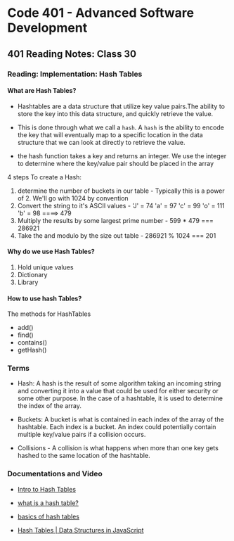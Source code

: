 # Code 401 - Advanced Software Development

## 401 Reading Notes: Class 30

### Reading: Implementation: Hash Tables

#### What are Hash Tables?

- Hashtables are a data structure that utilize key value pairs.The ability to store the key into this data structure, and quickly retrieve the value. 

- This is done through what we call a `hash`. A `hash` is the ability to encode the key that will eventually map to a specific location in the data structure that we can look at directly to retrieve the value.

- the hash function takes a key and returns an integer. We use the integer to determine where the key/value pair should be placed in the array

4 steps To create a Hash:
  1. determine the number of buckets in our table
    - Typically this is a power of 2. We'll go with 1024 by convention
  2. Convert the string to it's ASCII values
    - 'J' = 74 'a' = 97 'c' = 99  'o' = 111   'b' = 98 ====> 479
  3. Multiply the results by some largest prime number
    - 599 * 479  === 286921
  4. Take the and modulo by the size out table
    - 286921 % 1024 === 201

#### Why do we use Hash Tables?

1. Hold unique values
2. Dictionary
3. Library

#### How to use hash Tables?

The methods for HashTables
- add()
- find()
- contains()
- getHash()


### Terms

- Hash: A hash is the result of some algorithm taking an incoming string and converting it into a value that could be used for either security or some other purpose. In the case of a hashtable, it is used to determine the index of the array.

- Buckets: A bucket is what is contained in each index of the array of the hashtable. Each index is a bucket. An index could potentially contain multiple key/value pairs if a collision occurs.

- Collisions - A collision is what happens when more than one key gets hashed to the same location of the hashtable.

### Documentations and Video

- [Intro to Hash Tables](https://codefellows.github.io/common_curriculum/data_structures_and_algorithms/Code_401/class-30/resources/Hashtables.html)

- [what is a hash table?](https://www.youtube.com/watch?v=MfhjkfocRR0)

- [basics of hash tables](https://www.hackerearth.com/practice/data-structures/hash-tables/basics-of-hash-tables/tutorial/)

- [Hash Tables | Data Structures in JavaScript](https://www.youtube.com/watch?v=QuFPIZj55hU)
